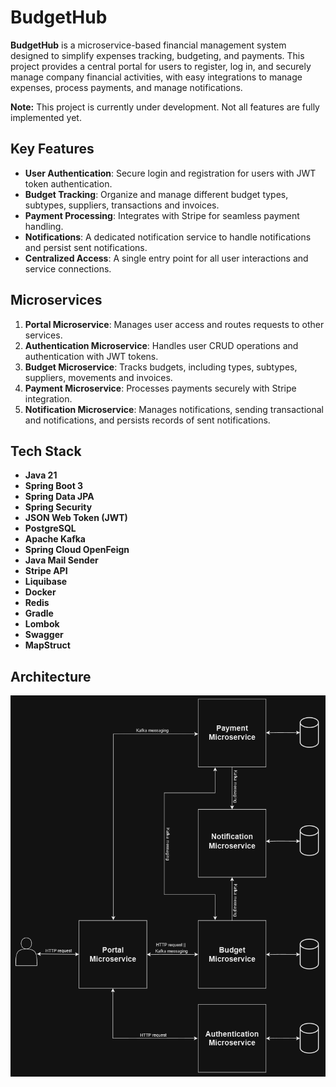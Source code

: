 # BudgetHub

**BudgetHub** is a microservice-based financial management system designed to simplify expenses tracking, budgeting, and payments. This project provides a central portal for users to register, log in, and securely manage company financial activities, with easy integrations to manage expenses, process payments, and manage notifications.

**Note:** This project is currently under development. Not all features are fully implemented yet.

## Key Features

- **User Authentication**: Secure login and registration for users with JWT token authentication.
- **Budget Tracking**: Organize and manage different budget types, subtypes, suppliers, transactions and invoices.
- **Payment Processing**: Integrates with Stripe for seamless payment handling.
- **Notifications**: A dedicated notification service to handle notifications and persist sent notifications.
- **Centralized Access**: A single entry point for all user interactions and service connections.

## Microservices

1. **Portal Microservice**: Manages user access and routes requests to other services.
2. **Authentication Microservice**: Handles user CRUD operations and authentication with JWT tokens.
3. **Budget Microservice**: Tracks budgets, including types, subtypes, suppliers, movements and invoices.
4. **Payment Microservice**: Processes payments securely with Stripe integration.
5. **Notification Microservice**: Manages notifications, sending transactional and notifications, and persists records of sent notifications.

## Tech Stack

- **Java 21**
- **Spring Boot 3**
- **Spring Data JPA**
- **Spring Security**
- **JSON Web Token (JWT)**
- **PostgreSQL**
- **Apache Kafka**
- **Spring Cloud OpenFeign**
- **Java Mail Sender**
- **Stripe API**
- **Liquibase**
- **Docker**
- **Redis**
- **Gradle**
- **Lombok**
- **Swagger**
- **MapStruct**

## Architecture

![Expense Hub Architecture](budgethubdiagram.png)